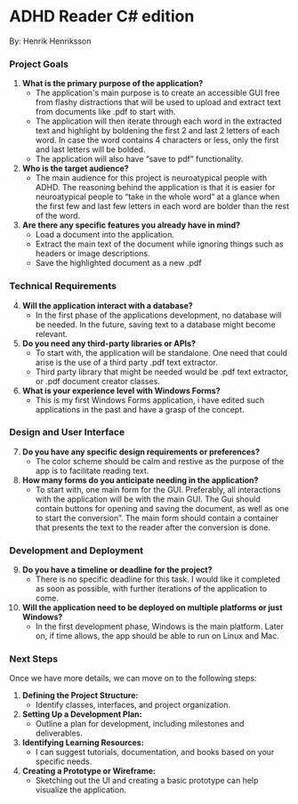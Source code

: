 # ADHD Reader C\# edition

By: Henrik Henriksson	

### **Project Goals**

1. **What is the primary purpose of the application?**  
   * The application's main purpose is to create an accessible GUI free from flashy distractions that will be used to upload and extract text from documents like .pdf to start with.  
   * The application will then iterate through each word in the extracted text and highlight by boldening the first 2 and last 2 letters of each word. In case the word contains 4 characters or less, only the first and last letters will be bolded.  
   * The application will also have “save to pdf” functionality.  
2. **Who is the target audience?**  
   * The main audience for this project is neuroatypical people with ADHD. The reasoning behind the application is that it is easier for neuroatypical people to “take in the whole word” at a glance when the first few and last few letters in each word are bolder than the rest of the word.  
3. **Are there any specific features you already have in mind?**  
   * Load a document into the application.  
   * Extract the main text of the document while ignoring things such as headers or image descriptions.  
   * Save the highlighted document as a new .pdf

### **Technical Requirements**

4. **Will the application interact with a database?**  
   * In the first phase of the applications development, no database will be needed. In the future, saving text to a database might become relevant.  
5. **Do you need any third-party libraries or APIs?**  
   * To start with, the application will be standalone. One need that could arise is the use of a third party .pdf text extractor.  
   * Third party library that might be needed would be .pdf text extractor, or .pdf document creator classes.  
6. **What is your experience level with Windows Forms?**  
   * This is my first Windows Forms application, i have edited such applications in the past and have a grasp of the concept.

### 

### **Design and User Interface**

7. **Do you have any specific design requirements or preferences?**  
   * The color scheme should be calm and restive as the purpose of the app is to facilitate reading text.  
8. **How many forms do you anticipate needing in the application?**  
   * To start with, one main form for the GUI. Preferably, all interactions with the application will be with the main GUI. The Gui should contain buttons for opening and saving the document, as well as one to start the conversion”. The main form should contain a container that presents the text to the reader after the conversion is done.

### **Development and Deployment**

9. **Do you have a timeline or deadline for the project?**  
   * There is no specific deadline for this task. I would like it completed as soon as possible, with further iterations of the application to come.  
10. **Will the application need to be deployed on multiple platforms or just Windows?**  
    * In the first development phase, Windows is the main platform. Later on, if time allows, the app should be able to run on Linux and Mac.

### **Next Steps**

Once we have more details, we can move on to the following steps:

1. **Defining the Project Structure:**  
   * Identify classes, interfaces, and project organization.  
2. **Setting Up a Development Plan:**  
   * Outline a plan for development, including milestones and deliverables.  
3. **Identifying Learning Resources:**  
   * I can suggest tutorials, documentation, and books based on your specific needs.  
4. **Creating a Prototype or Wireframe:**  
   * Sketching out the UI and creating a basic prototype can help visualize the application.

